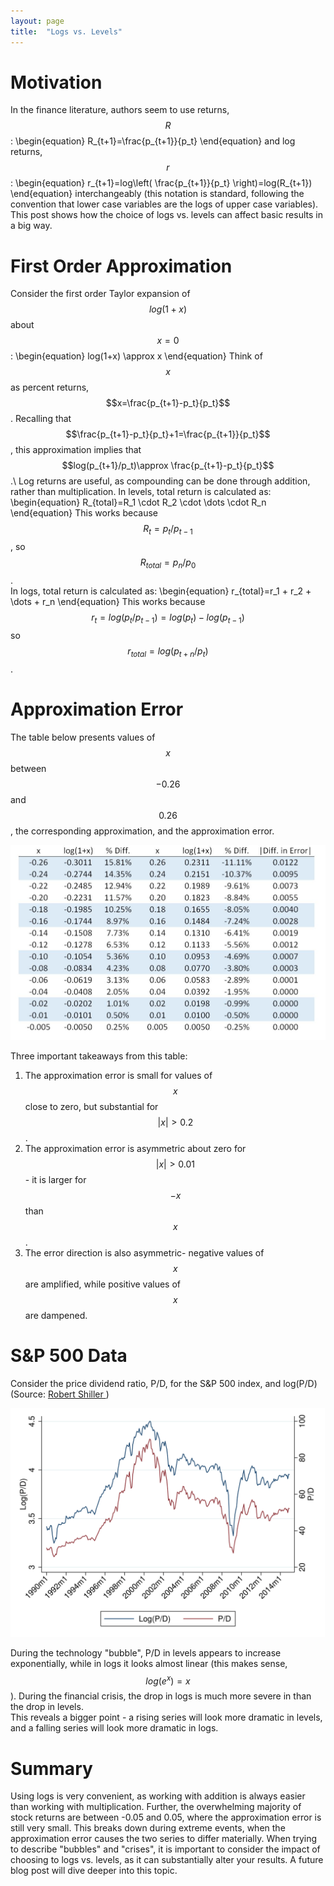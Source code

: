 ```yaml
---
layout: page
title:  "Logs vs. Levels"
---
```


# Motivation

In the finance literature, authors seem to use returns, $$R$$:
\begin{equation}
R_{t+1}=\frac{p_{t+1}}{p_t}
\end{equation}
and log returns, $$r$$:
\begin{equation}
r_{t+1}=log\left( \frac{p_{t+1}}{p_t} \right)=log(R_{t+1})
\end{equation}
interchangeably (this notation is standard, following the convention that lower case variables are the logs of upper case variables).  This post shows how the choice of logs vs. levels can affect basic results in a big way.

# First Order Approximation

Consider the first order Taylor expansion of $$log(1+x)$$ about $$x=0$$:
\begin{equation}
log(1+x) \approx x
\end{equation}
Think of $$x$$ as percent returns, $$x=\frac{p_{t+1}-p_t}{p_t}$$. Recalling that  $$\frac{p_{t+1}-p_t}{p_t}+1=\frac{p_{t+1}}{p_t}$$, this approximation implies that $$log(p_{t+1}/p_t)\approx \frac{p_{t+1}-p_t}{p_t}$$.\\
Log returns are useful, as compounding can be done through addition, rather than multiplication.  In levels, total return is calculated as:
\begin{equation}
R_{total}=R_1 \cdot R_2 \cdot  \dots \cdot R_n
\end{equation}
This works because $$R_{t}=p_{t}/p_{t-1}$$, so $$R_{total}=p_{n}/p_{0}$$. <br />
In logs, total return is calculated as:
\begin{equation}
r_{total}=r_1 + r_2 + \dots + r_n
\end{equation}
This works because $$r_{t}=log(p_t/p_{t-1})=log(p_t)-log(p_{t-1})$$ so $$r_{total}=log(p_{t+n}/p_t)$$. <br />

# Approximation Error

The table below presents values of $$x$$ between $$-0.26$$ and $$0.26$$, the corresponding approximation, and the approximation error.

![logleveltable](/Post_Images/7_15_2016/logleveltable.jpg)


Three important takeaways from this table: <br />
1) The approximation error is small for values of $$x$$ close to zero, but substantial for $$|x|>0.2$$. <br />
2)  The approximation error is asymmetric about zero for $$|x|>0.01$$ - it is larger for $$-x$$ than $$x$$.  <br />
3)  The error direction is also asymmetric- negative values of $$x$$ are amplified, while positive values of $$x$$ are dampened. <br />

# S&P 500 Data

Consider the price dividend ratio, P/D, for the S&P 500 index, and log(P/D) (Source: <a href="http://www.econ.yale.edu/~shiller/data.htm"> Robert Shiller </a> )

![loglevel](/Post_Images/7_15_2016/pdlpdpath.png)

During the technology "bubble", P/D in levels appears to increase exponentially, while in logs it looks almost linear (this makes sense, $$log(e^x)=x$$).  During the financial crisis, the drop in logs is much more severe in than the drop in levels. <br />
This reveals a bigger point - a rising series will look more dramatic in levels, and a falling series will look more dramatic in logs.

# Summary

Using logs is very convenient, as working with addition is always easier than working with multiplication.  Further, the overwhelming majority of stock returns are between -0.05 and 0.05, where the approximation error is still very small.  This breaks down during extreme events,  when the approximation error causes the two series to differ materially.  When trying to describe "bubbles" and "crises", it is important to consider the impact of choosing to logs vs. levels, as it can substantially alter your results.  A future blog post will dive deeper into this topic.
